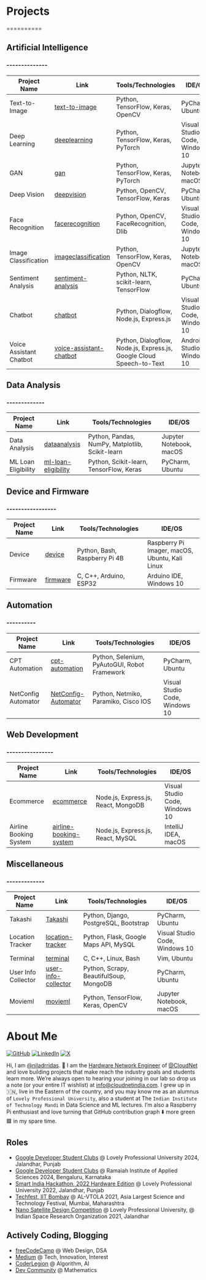# Projects
==========

## Artificial Intelligence
### --------------

| Project Name | Link | Tools/Technologies | IDE/OS |
| --- | --- | --- | --- |
| Text-to-Image | [text-to-image](https://github.com/niladrridas/text-to-image) | Python, TensorFlow, Keras, OpenCV | PyCharm, Ubuntu |
| Deep Learning | [deeplearning](https://github.com/niladrridas/deeplearning) | Python, TensorFlow, Keras, PyTorch | Visual Studio Code, Windows 10 |
| GAN | [gan](https://github.com/niladrridas/gan) | Python, TensorFlow, Keras, PyTorch | Jupyter Notebook, macOS |
| Deep Vision | [deepvision](https://github.com/niladrridas/deepvision) | Python, OpenCV, TensorFlow, Keras | PyCharm, Ubuntu |
| Face Recognition | [facerecognition](https://github.com/niladrridas/facerecognition) | Python, OpenCV, FaceRecognition, Dlib | Visual Studio Code, Windows 10 |
| Image Classification | [imageclassification](https://github.com/niladrridas/imageclassification) | Python, TensorFlow, Keras, OpenCV | Jupyter Notebook, macOS |
| Sentiment Analysis | [sentiment-analysis](https://github.com/niladrridas/sentiment-analysis) | Python, NLTK, scikit-learn, TensorFlow | PyCharm, Ubuntu |
| Chatbot | [chatbot](https://github.com/niladrridas/chatbot) | Python, Dialogflow, Node.js, Express.js | Visual Studio Code, Windows 10 |
| Voice Assistant Chatbot | [voice-assistant-chatbot](https://github.com/niladrridas/voice-assistant-chatbot) | Python, Dialogflow, Node.js, Express.js, Google Cloud Speech-to-Text | Android Studio, Windows 10 |

## Data Analysis
### -------------

| Project Name | Link | Tools/Technologies | IDE/OS |
| --- | --- | --- | --- |
| Data Analysis | [dataanalysis](https://github.com/niladrridas/dataanalysis) | Python, Pandas, NumPy, Matplotlib, Scikit-learn | Jupyter Notebook, macOS |
| ML Loan Eligibility | [ml-loan-eligibility](https://github.com/niladrridas/ml-loan-eligibility) | Python, Scikit-learn, TensorFlow, Keras | PyCharm, Ubuntu |

## Device and Firmware
### -----------------

| Project Name | Link | Tools/Technologies | IDE/OS |
| --- | --- | --- | --- |
| Device | [device](https://github.com/niladrridas/device) | Python, Bash, Raspberry Pi 4B | Raspberry Pi Imager, macOS, Ubuntu, Kali Linux |
| Firmware | [firmware](https://github.com/niladrridas/firmware) | C, C++, Arduino, ESP32 | Arduino IDE, Windows 10 |

## Automation
### ----------

| Project Name | Link | Tools/Technologies | IDE/OS |
| --- | --- | --- | --- |
| CPT Automation | [cpt-automation](https://github.com/niladrridas/cpt-automation) | Python, Selenium, PyAutoGUI, Robot Framework | PyCharm, Ubuntu |
| NetConfig Automator | [NetConfig-Automator](https://github.com/niladrridas/NetConfig-Automator) | Python, Netmiko, Paramiko, Cisco IOS | Visual Studio Code, Windows 10 |

## Web Development
### ----------------

| Project Name | Link | Tools/Technologies | IDE/OS |
| --- | --- | --- | --- |
| Ecommerce | [ecommerce](https://github.com/niladrridas/ecommerce) | Node.js, Express.js, React, MongoDB | Visual Studio Code, Windows 10 |
| Airline Booking System | [airline-booking-system](https://github.com/niladrridas/airline-booking-system) | Node.js, Express.js, React, MySQL | IntelliJ IDEA, macOS |

## Miscellaneous
### -------------

| Project Name | Link | Tools/Technologies | IDE/OS |
| --- | --- | --- | --- |
| Takashi | [Takashi](https://github.com/niladrridas/Takashi) | Python, Django, PostgreSQL, Bootstrap | PyCharm, Ubuntu |
| Location Tracker | [location-tracker](https://github.com/niladrridas/location-tracker) | Python, Flask, Google Maps API, MySQL | Visual Studio Code, Windows 10 |
| Terminal | [terminal](https://github.com/niladrridas/terminal) | C, C++, Linux, Bash | Vim, Ubuntu |
| User Info Collector | [user-info-collector](https://github.com/niladrridas/user-info-collector) | Python, Scrapy, BeautifulSoup, MongoDB | PyCharm, Ubuntu |
| Movieml | [movieml](https://github.com/niladrridas/movieml) | Python, TensorFlow, Keras, OpenCV | Jupyter Notebook, macOS |

# About Me

[![GitHub](https://img.shields.io/badge/GitHub-%40niladrridas-239a3b.svg)](https://github.com/niladrridas)
[![LinkedIn](https://img.shields.io/badge/Linked-in-0c66c3.svg)](https://www.linkedin.com/in/niladrridas/)
[![X](https://img.shields.io/badge/X-%40niladrridas-222222.svg)](https://x.com/niladrridas)

Hi, I am [@niladrridas](https://github.com/niladrridas). 👋 I am the [Hardware Network Engineer](https://cloudnetindia.com/hardware-networking/) of [@CloudNet](https://cloudnetindia.com/) and love building projects that make reach the industry goals and students learn more. We’re always open to hearing your joining in our lab so drop us a note (or your entire IT wishlist) at [info@cloudnetindia.com](mailto:info@cloudnetindia.com). I grew up in 🇮🇳, live in the Eastern of the country, and you may know me as an alumnus of `Lovely Professional University`, also a student at The `Indian Institute of Technology Mandi` in Data Science and ML lectures. I’m also a Raspberry Pi enthusiast and love turning that GitHub contribution graph ⬇️ more green 🟩 in my spare time. 

## Roles 

* [Google Developer Student Clubs](https://gdsc.community.dev/lovely-professional-university-jalandhar-india/) @ Lovely Professional University 2024, Jalandhar, Punjab
* [Google Developer Student Clubs](https://gdsc.community.dev/u/mz64gm/#/about) @ Ramaiah Institute of Applied Sciences 2024, Bengaluru, Karnataka
* [Smart India Hackathon, 2022 Hardware Edition](https://www.sih.gov.in/sih2022s) @ Lovely Professional University 2022, Jalandhar, Punjab
* [Techfest, IIT Bombay](https://www.facebook.com/iitbombaytechfest/photos/a.1138396152939152/4133042983474439/?type=3) @ AL-VTOLA 2021, Asia Largest Science and Technology Festival, Mumbai, Maharashtra
* [Nano Satellite Design Competition](https://www.tribuneindia.com/news/jalandhar/lpu-plans-to-set-up-space-station-for-multiple-satellites-tracking-286076) @ Lovely Professional University, @ Indian Space Research Organization 2021, Jalandhar

## Actively Coding, Blogging

* [freeCodeCamp](https://www.freecodecamp.org/niladrridas) @ Web Design, DSA
* [Medium](https://niladrridas.medium.com/) @ Tech, Innovation, Interest
* [CoderLegion](https://coderlegion.com/286/foundational-algorithmic-paradigms-and-advanced-algorithmic-concepts-in-development) @ Algorithm, AI
* [Dev Community](https://dev.to/niladridas/introduction-to-mathematical-thinking-57mc) @ Mathematics
